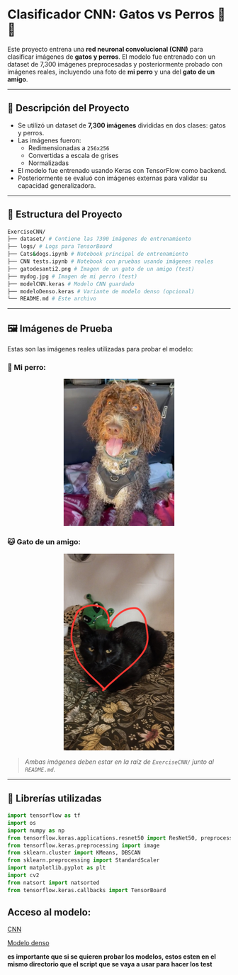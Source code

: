 # Clasificador CNN: Gatos vs Perros 🐶🐱

Este proyecto entrena una **red neuronal convolucional (CNN)** para clasificar imágenes de **gatos y perros**. El modelo fue entrenado con un dataset de 7,300 imágenes preprocesadas y posteriormente probado con imágenes reales, incluyendo una foto de **mi perro** y una del **gato de un amigo**.

---

## 🧠 Descripción del Proyecto

- Se utilizó un dataset de **7,300 imágenes** divididas en dos clases: gatos y perros.
- Las imágenes fueron:
  - Redimensionadas a `256x256`
  - Convertidas a escala de grises
  - Normalizadas
- El modelo fue entrenado usando Keras con TensorFlow como backend.
- Posteriormente se evaluó con imágenes externas para validar su capacidad generalizadora.

---

## 📁 Estructura del Proyecto

```bash
ExerciseCNN/
├── dataset/ # Contiene las 7300 imágenes de entrenamiento
├── logs/ # Logs para TensorBoard
├── Cats&dogs.ipynb # Notebook principal de entrenamiento
├── CNN tests.ipynb # Notebook con pruebas usando imágenes reales
├── gatodesanti2.png # Imagen de un gato de un amigo (test)
├── mydog.jpg # Imagen de mi perro (test)
├── modelCNN.keras # Modelo CNN guardado
├── modeloDenso.keras # Variante de modelo denso (opcional)
└── README.md # Este archivo
```


---

## 🖼️ Imágenes de Prueba

Estas son las imágenes reales utilizadas para probar el modelo:

### 🐶 Mi perro:
<p align="center">
  <img src="mydog.jpg" alt="Project Logo" width="250"/>
</p>

### 🐱 Gato de un amigo:
<p align="center">
  <img src="gatoamigo.jpg" alt="Project Logo" width="250"/>
</p>

> _Ambas imágenes deben estar en la raíz de `ExerciseCNN/` junto al `README.md`._

---

## 🧰 Librerías utilizadas

```python
import tensorflow as tf
import os
import numpy as np
from tensorflow.keras.applications.resnet50 import ResNet50, preprocess_input, decode_predictions
from tensorflow.keras.preprocessing import image
from sklearn.cluster import KMeans, DBSCAN
from sklearn.preprocessing import StandardScaler
import matplotlib.pyplot as plt
import cv2
from natsort import natsorted
from tensorflow.keras.callbacks import TensorBoard
```

## Acceso al modelo:
[CNN](https://drive.google.com/drive/u/0/folders/1fhOQ_kDEYniUJZsl_9caTKka9rYXslL7)

[Modelo denso](https://drive.google.com/drive/u/1/folders/1_Sp6UW9eMSj_rKKkd-VeUDhuO_siYXV1)

**es importante que si se quieren probar los modelos, estos esten en el mismo directorio que el script que se vaya a usar para hacer los test**